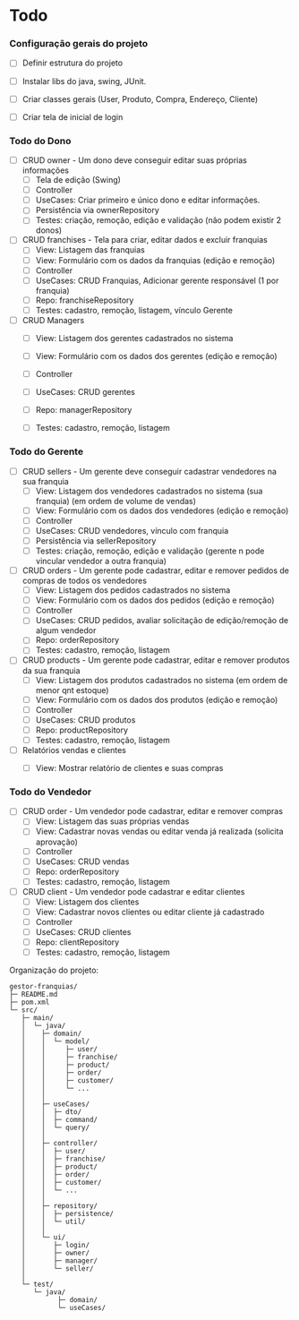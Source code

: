# Todo

### Configuração gerais do projeto
- [ ] Definir estrutura do projeto
- [ ] Instalar libs do java, swing, JUnit.
- [ ] Criar classes gerais (User, Produto, Compra, Endereço, Cliente)
- [ ] Criar tela de inicial de login


### Todo do Dono
- [ ] CRUD owner - Um dono deve conseguir editar suas próprias informações
  - [ ] Tela de edição (Swing)
  - [ ] Controller
  - [ ] UseCases: Criar primeiro e único dono e editar informações.
  - [ ] Persistência via ownerRepository
  - [ ] Testes: criação, remoção, edição e validação (não podem existir 2 donos)

- [ ] CRUD franchises - Tela para criar, editar dados e excluir franquias
  - [ ] View: Listagem das franquias
  - [ ] View: Formulário com os dados da franquias (edição e remoção)
  - [ ] Controller
  - [ ] UseCases: CRUD Franquias, Adicionar gerente responsável (1 por franquia)
  - [ ] Repo: franchiseRepository
  - [ ] Testes: cadastro, remoção, listagem, vínculo Gerente

- [ ] CRUD Managers
  - [ ] View: Listagem dos gerentes cadastrados no sistema
  - [ ] View: Formulário com os dados dos gerentes (edição e remoção)
  - [ ] Controller
  - [ ] UseCases: CRUD gerentes
  - [ ] Repo: managerRepository
  - [ ] Testes: cadastro, remoção, listagem


### Todo do Gerente
- [ ] CRUD sellers - Um gerente deve conseguir cadastrar vendedores na sua franquia
  - [ ] View: Listagem dos vendedores cadastrados no sistema (sua franquia) (em ordem de volume de vendas)
  - [ ] View: Formulário com os dados dos vendedores (edição e remoção)
  - [ ] Controller
  - [ ] UseCases: CRUD vendedores, vínculo com franquia
  - [ ] Persistência via sellerRepository
  - [ ] Testes: criação, remoção, edição e validação (gerente n pode vincular vendedor a outra franquia)

- [ ] CRUD orders - Um gerente pode cadastrar, editar e remover pedidos de compras de todos os vendedores
  - [ ] View: Listagem dos pedidos cadastrados no sistema
  - [ ] View: Formulário com os dados dos pedidos (edição e remoção)
  - [ ] Controller
  - [ ] UseCases: CRUD pedidos, avaliar solicitação de edição/remoção de algum vendedor
  - [ ] Repo: orderRepository
  - [ ] Testes: cadastro, remoção, listagem

- [ ] CRUD products - Um gerente pode cadastrar, editar e remover produtos da sua franquia
  - [ ] View: Listagem dos produtos cadastrados no sistema (em ordem de menor qnt estoque)
  - [ ] View: Formulário com os dados dos produtos (edição e remoção)
  - [ ] Controller
  - [ ] UseCases: CRUD produtos
  - [ ] Repo: productRepository
  - [ ] Testes: cadastro, remoção, listagem

- [ ] Relatórios vendas e clientes
  - [ ] View: Mostrar relatório de clientes e suas compras


### Todo do Vendedor
- [ ] CRUD order - Um vendedor pode cadastrar, editar e remover compras
  - [ ] View: Listagem das suas próprias vendas
  - [ ] View: Cadastrar novas vendas ou editar venda já realizada (solicita aprovação)
  - [ ] Controller
  - [ ] UseCases: CRUD vendas
  - [ ] Repo: orderRepository
  - [ ] Testes: cadastro, remoção, listagem

- [ ] CRUD client - Um vendedor pode cadastrar e editar clientes
  - [ ] View: Listagem dos clientes
  - [ ] View: Cadastrar novos clientes ou editar cliente já cadastrado
  - [ ] Controller
  - [ ] UseCases: CRUD clientes
  - [ ] Repo: clientRepository
  - [ ] Testes: cadastro, remoção, listagem

Organização do projeto:
```
gestor-franquias/
├─ README.md
├─ pom.xml
└─ src/
   ├─ main/
   │  └─ java/
   │    ├─ domain/
   │    │  └─ model/
   │    │     ├─ user/
   │    │     ├─ franchise/
   │    │     ├─ product/
   │    │     ├─ order/
   │    │     ├─ customer/
   │    │     └─ ...
   │    │
   │    ├─ useCases/
   │    │  ├─ dto/
   │    │  ├─ command/
   │    │  └─ query/
   │    │
   │    ├─ controller/
   │    │  ├─ user/
   │    │  ├─ franchise/
   │    │  ├─ product/
   │    │  ├─ order/
   │    │  ├─ customer/
   │    │  └─ ...
   │    │
   │    ├─ repository/
   │    │  ├─ persistence/
   │    │  └─ util/
   │    │
   │    └─ ui/
   │       ├─ login/
   │       ├─ owner/
   │       ├─ manager/
   │       └─ seller/
   │
   └─ test/
      └─ java/
            ├─ domain/
            └─ useCases/

```

